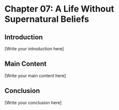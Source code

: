 # Chapter 07: A Life Without Supernatural Beliefs

## Introduction

[Write your introduction here]

## Main Content

[Write your main content here]

## Conclusion

[Write your conclusion here]